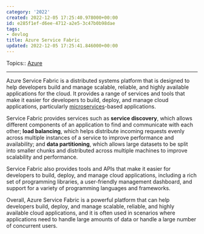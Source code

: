 ```yaml
---
category: '2022'
created: 2022-12-05 17:25:40.978000+00:00
id: e285f1ef-d6ee-4712-a2e5-3c47b0b98dae
tags:
- devlog
title: Azure Service Fabric
updated: 2022-12-05 17:25:41.846000+00:00
---
```

   
Topics:: [Azure](../devlog/Azure.md)   
   
   
---   
   
Azure Service Fabric is a distributed systems platform that is designed to help developers build and manage scalable, reliable, and highly available applications for the cloud. It provides a range of services and tools that make it easier for developers to build, deploy, and manage cloud applications, particularly [microservices](../devlog/microservices.md)-based applications.   
   
Service Fabric provides services such as **service discovery**, which allows different components of an application to find and communicate with each other; **load balancing**, which helps distribute incoming requests evenly across multiple instances of a service to improve performance and availability; and **data partitioning**, which allows large datasets to be split into smaller chunks and distributed across multiple machines to improve scalability and performance.   
   
Service Fabric also provides tools and APIs that make it easier for developers to build, deploy, and manage cloud applications, including a rich set of programming libraries, a user-friendly management dashboard, and support for a variety of programming languages and frameworks.   
   
Overall, Azure Service Fabric is a powerful platform that can help developers build, deploy, and manage scalable, reliable, and highly available cloud applications, and it is often used in scenarios where applications need to handle large amounts of data or handle a large number of concurrent users.
